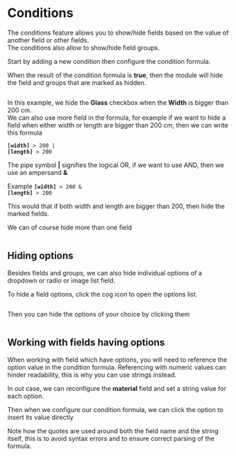 # Conditions
The conditions feature allows you to show/hide fields based on the value of another field or other fields.  
The conditions also allow to show/hide field groups.  

Start by adding a new condition then configure the condition formula. 

When the result of the condition formula is **true**,
then the module will hide the field and groups that are marked as hidden.

<img srcset="/dynamicproduct/images/conditions.jpg 2x">

In this example, we hide the **Glass** checkbox when the **Width** is bigger than 200 cm.  
We can also use more field in the formula,
for example if we want to hide a field when either width or length are bigger than 200 cm,
then we can write this formula

<code class="formula">**[width]** > 200 | **[length]** > 200</code>  

The pipe symbol **|** signifies the logical OR, if we want to use AND, then we use an ampersand **&** 

Example
<code class="formula">**[width]** > 200 & **[length]** > 200</code>  

This would that if both width and length are bigger than 200, then hide the marked fields.

We can of course hide more than one field

<img srcset="/dynamicproduct/images/condition-more.jpg 2x" class="border">

## Hiding options
Besides fields and groups, we can also hide individual options of a dropdown or radio or image list field.

To hide a field options, click the cog icon to open the options list.

<img srcset="/dynamicproduct/images/condition-cog.jpg 2x" class="border">

Then you can hide the options of your choice by clicking them

<img srcset="/dynamicproduct/images/condition-options.jpg 2x" class="border">

## Working with fields having options
When working with field which have options, you will need to reference the option value in the condition formula.
Referencing with numeric values can hinder readability, this is why you can use strings instead.

In out case, we can reconfigure the **material** field and set a string value for each option.
<img srcset="/dynamicproduct/images/condition-strings.jpg 2x" class="border">

Then when we configure our condition formula, we can click the option to insert its value directly
<img srcset="/dynamicproduct/images/dropdown-formula-strings.jpg 2x" class="border">

Note how the quotes are used around both the field name and the string itself,
this is to avoid syntax errors and to ensure correct parsing of the formula. 
